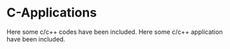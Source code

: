 # C-Applications
Here some c/c++ codes have been included.
Here some c/c++ application have been included.
